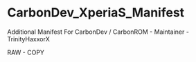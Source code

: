 CarbonDev_XperiaS_Manifest
==========================

Additional Manifest For CarbonDev / CarbonROM - Maintainer - TrinityHaxxorX

RAW - COPY

<!-- Xperia S Support Compiled by TrinityHaxxorX -->
  <project path="device/sony/aoba" name="android_device_sony_aoba" remote="opensemc" revision="cm-10.1" />
  <project path="device/sony/hikari" name="android_device_sony_hikari" remote="opensemc" revision="cm-10.1" />
  <project path="device/sony/nozomi" name="android_device_sony_nozomi" remote="opensemc" revision="cm-10.1" />
  <project path="device/sony/common" name="android_device_sony_common" remote="opensemc" revision="cm-10.1" />
  <project path="device/sony/qcom-common" name="android_device_sony_qcom-common" remote="opensemc" revision="cm-10.1" />
  <project path="device/sony/fuji-common" name="android_device_sony_fuji-common" remote="opensemc" revision="cm-10.1" />
  <project path="kernel/sony/msm8x60" name="android_kernel_sony_msm8x60" remote="opensemc" revision="jb_mr1_chocolate_staging-mixersplit" />
 
  <project path="vendor/broadcom/wlan" name="vendor_broadcom_wlan" remote="opensemc" revision="cm-10.1" />
  <project path="vendor/sony" name="proprietary_vendor_sony" remote="opensemc" revision="cm-10.1" />

  <!-- Xperia S Additional Tree by TrinityHaxxorX -->
  <project path="hardware/msm7k" name="android_hardware_msm7k" remote="opensemc" revision="cm-10.1" />
  <project path="hardware/qcom/gps" name="android_hardware_qcom_gps" remote="opensemc" revision="cm-10.1" />
  <project path="hardware/qcom/bt" name="android_hardware_qcom_bt" remote="opensemc" revision="cm-10.1" />

  <!-- Xperia S Required Tree by TrinityHaxxorX -->
  <project path="hardware/qcom/display" name="android_hardware_qcom_display" remote="opensemc" revision="cm-10.1" />
  <project path="hardware/qcom/display-caf" name="android_hardware_qcom_display-caf" remote="opensemc" revision="cm-10.1" />
  <project path="hardware/qcom/audio-caf" name="android_hardware_qcom_audio-caf" remote="opensemc" revision="cm-10.1" />
  <project path="hardware/qcom/media" name="CyanogenMod/android_hardware_qcom_media" remote="cm" revision="cm-10.1" />
  <project path="hardware/qcom/media-caf" name="CyanogenMod/android_hardware_qcom_media-caf" remote="cm" revision="cm-10.1" />

  <!-- Xperia S Additional Tree by TrinityHaxxorX -->
 <project path="hardware/qcom/power" name="CyanogenMod/android_hardware_qcom_power" remote="gh" revision="cm-10.1" />
 <project path="hardware/qcom/sensors" name="CyanogenMod/android_hardware_qcom_sensors" remote="gh" revision="cm-10.1" />
 <project path="hardware/qcom/wlan" name="CyanogenMod/android_hardware_qcom_wlan" remote="gh" revision="cm-10.1" />
 <project path="hardware/qcom/msm8960" name="CyanogenMod/android_hardware_qcom_msm8960" remote="gh" revision="cm-10.1" />
 <project path="hardware/qcom/keymaster" name="CyanogenMod/android_hardware_qcom_keymaster" remote="gh" revision="cm-10.1" />
 <project path="hardware/qcom/camera" name="CyanogenMod/android_hardware_qcom_camera" remote="gh" revision="cm-10.1" />

  <!-- Xperia S Frameworks Tree by TrinityHaxxorX -->
  <project path="frameworks/av" name="android_frameworks_av" remote="opensemc" revision="cm-10.1" />
  <project path="frameworks/native" name="android_frameworks_native" remote="opensemc" revision="cm-10.1" />
  <project path="frameworks/opt/telephony" name="android_frameworks_opt_telephony" remote="opensemc" revision="cm-10.1" />
</manifest>
